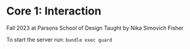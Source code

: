 # Core 1: Interaction
Fall 2023 at Parsons School of Design
Taught by Nika Simovich Fisher


To start the server run:
`bundle exec guard`